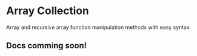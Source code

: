 # Array Collection
 Array and recursive array function manipulation methods with easy syntax.

 ## Docs comming soon!

